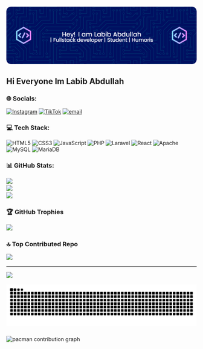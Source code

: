 ![header](/img/header1.png)
## Hi Everyone Im Labib Abdullah


### 🌐 Socials:
[![Instagram](https://img.shields.io/badge/Instagram-%23E4405F.svg?logo=Instagram&logoColor=white)](https://instagram.com/@labib_205) [![TikTok](https://img.shields.io/badge/TikTok-%23000000.svg?logo=TikTok&logoColor=white)](https://tiktok.com/@@labibabdullah205) [![email](https://img.shields.io/badge/Email-D14836?logo=gmail&logoColor=white)](mailto:Labibabdullahhasan@gmail.com) 

### 💻 Tech Stack:
![HTML5](https://img.shields.io/badge/html5-%23E34F26.svg?style=for-the-badge&logo=html5&logoColor=white) ![CSS3](https://img.shields.io/badge/css3-%231572B6.svg?style=for-the-badge&logo=css3&logoColor=white) ![JavaScript](https://img.shields.io/badge/javascript-%23323330.svg?style=for-the-badge&logo=javascript&logoColor=%23F7DF1E) ![PHP](https://img.shields.io/badge/php-%23777BB4.svg?style=for-the-badge&logo=php&logoColor=white) ![Laravel](https://img.shields.io/badge/laravel-%23FF2D20.svg?style=for-the-badge&logo=laravel&logoColor=white) ![React](https://img.shields.io/badge/react-%2320232a.svg?style=for-the-badge&logo=react&logoColor=%2361DAFB) ![Apache](https://img.shields.io/badge/apache-%23D42029.svg?style=for-the-badge&logo=apache&logoColor=white) ![MySQL](https://img.shields.io/badge/mysql-4479A1.svg?style=for-the-badge&logo=mysql&logoColor=white) ![MariaDB](https://img.shields.io/badge/MariaDB-003545?style=for-the-badge&logo=mariadb&logoColor=white)
### 📊 GitHub Stats:
![](https://github-readme-stats.vercel.app/api?username=LabibAbdullah1&theme=outrun&hide_border=false&include_all_commits=false&count_private=false)<br/>
![](https://nirzak-streak-stats.vercel.app/?user=LabibAbdullah1&theme=outrun&hide_border=false)<br/>
![](https://github-readme-stats.vercel.app/api/top-langs/?username=LabibAbdullah1&theme=outrun&hide_border=false&include_all_commits=false&count_private=false&layout=compact)

### 🏆 GitHub Trophies
![](https://github-profile-trophy.vercel.app/?username=LabibAbdullah1&theme=outrun&no-frame=true&no-bg=true&margin-w=4)

### 🔝 Top Contributed Repo
![](https://github-contributor-stats.vercel.app/api?username=LabibAbdullah1&limit=5&theme=outrun&combine_all_yearly_contributions=true)

---
[![](https://visitcount.itsvg.in/api?id=LabibAbdullah1&icon=0&color=1)](https://visitcount.itsvg.in)

<img src="https://raw.githubusercontent.com/LabibAbdullah1/LabibAbdullah1/output/snake.svg" alt="Snake animation" />

###

<picture>
  <source media="(prefers-color-scheme: dark)" srcset="https://raw.githubusercontent.com/LabibAbdullah1/LabibAbdullah1/output/pacman-contribution-graph-dark.svg">
  <source media="(prefers-color-scheme: light)" srcset="https://raw.githubusercontent.com/LabibAbdullah1/LabibAbdullah1/output/pacman-contribution-graph.svg">
  <img alt="pacman contribution graph" src="https://raw.githubusercontent.com/LabibAbdullah1/LabibAbdullah1/output/pacman-contribution-graph.svg">
</picture>

###
<!-- Proudly created with GPRM ( https://gprm.itsvg.in ) -->
